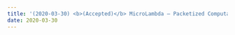 ```yaml
---
title: '(2020-03-30) <b>(Accepted)</b> MicroLambda – Packetized Computation for 5G Mobile Edge Computing'
date: 2020-03-30
---
```

